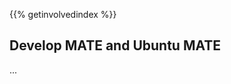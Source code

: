 <!--
.. title: Develop MATE and Ubuntu MATE
.. slug: code-development
.. date: 2017-07-19 08:31:20 UTC
.. tags: Ubuntu,MATE,involved,contribute
.. link:
.. description: If you're a programmer, you can help contribute code.
.. type: text
.. hidetitle: true
-->

{{% getinvolvedindex %}}

## Develop MATE and Ubuntu MATE

...
